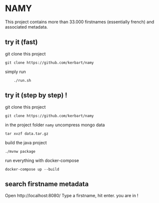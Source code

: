 # NAMY

This project contains more than 33.000 firstnames (essentially french) and associated metadata.

## try it (fast)
git clone this project
```$bash
git clone https://github.com/kerbart/namy
```

simply run
```$bash
    ./run.sh
```

## try it (step by step) !
git clone this project
```$bash
git clone https://github.com/kerbart/namy
```

in the project folder `namy` uncompress mongo data

```$bash
tar xvzf data.tar.gz
```

build the java project

```$bash
./mvnw package
```

run everything with docker-compose

```$bash
docker-compose up --build
```

## search firstname metadata
Open http://localhost:8080/
Type a firstname, hit enter. you are in !

